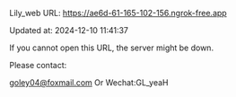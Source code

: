 Lily_web URL: https://ae6d-61-165-102-156.ngrok-free.app

Updated at: 2024-12-10 11:41:37

If you cannot open this URL, the server might be down.

Please contact: 

goley04@foxmail.com Or Wechat:GL_yeaH